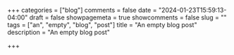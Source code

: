 +++
categories = ["blog"]
comments = false
date = "2024-01-23T15:59:13-04:00"
draft = false
showpagemeta = true
showcomments = false
slug = ""
tags = ["an", "empty", "blog", "post"]
title = "An empty blog post"
description = "An empty blog post"

+++

